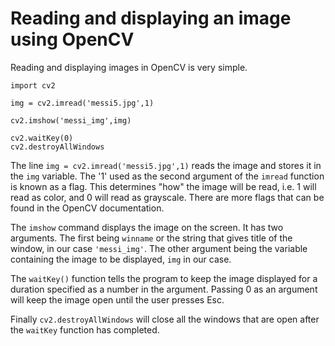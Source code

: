 # Reading and displaying an image using OpenCV

Reading and displaying images in OpenCV is very simple.

```
import cv2

img = cv2.imread('messi5.jpg',1)

cv2.imshow('messi_img',img)

cv2.waitKey(0)
cv2.destroyAllWindows
```

The line `img = cv2.imread('messi5.jpg',1)` reads the image and stores it in the `img` variable. The '1' used as the second argument of the `imread` function is known as a flag. This determines "how" the image will be read, i.e. 1 will read as color, and 0 will read as grayscale. There are more flags that can be found in the OpenCV documentation.

The `imshow` command displays the image on the screen. It has two arguments. The first being `winname` or the string that gives title of the window, in our case `'messi_img'`. The other argument being the variable containing the image to be displayed, `img` in our case.

The `waitKey()` function tells the program to keep the image displayed for a duration specified as a number in the argument. Passing 0 as an argument will keep the image open until the user presses Esc.

Finally `cv2.destroyAllWindows` will close all the windows that are open after the `waitKey` function has completed.